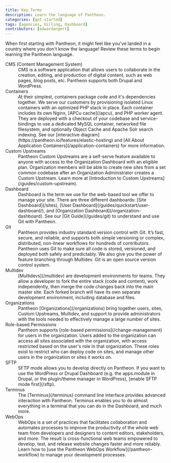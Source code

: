 ```yaml
---
title: Key Terms
description: Learn the language of Pantheon.
categories: [get-started]
tags: [agencies, billing, dashboard]
contributors: [edwardangert]
---
```


When first starting with Pantheon, it might feel like you've landed in a country where you don't know the language!  Review these terms to begin learning the Pantheon language. 

<dl>

<dt>CMS (Content Management System)</dt>
<dd>CMS is a software application that allows users to collaborate in the creation, editing, and production of digital content, such as web pages, blog posts, etc. Pantheon supports both Drupal and WordPress.</dd>

<dt>Containers</dt>
<dd>At their simplest, containers package code and it's dependencies together. We serve our customers by provisioning isolated Linux containers with an optimized PHP stack in place. Each container includes its own Nginx, [APCu cache](/apcu), and PHP worker agent. They are deployed with a checkout of your codebase and service-bindings to use a dedicated MySQL container, networked file filesystem, and optionally Object Cache and Apache Solr search indexing. See our [interactive diagram](https://pantheon.io/features/elastic-hosting) and [All About Application Containers](/application-containers) for more information.</dd>

<dt>Custom Upstreams</dt>
<dd>Pantheon Custom Upstreams are a self-serve feature available to anyone with access to the Organization Dashboard with an eligible plan. Organization members will be able to create new sites from a set common codebase after an Organization Administrator creates a Custom Upstream. Learn more at [Introduction to Custom Upstreams](/guides/custom-upstream).</dd>

<dt>Dashboard</dt>
<dd>Dashboard is the term we use for the web-based tool we offer to manage your site.  There are three different dashboards: [Site Dashboard](/sites), [User Dashboard](/guides/quickstart/user-dashboard/), and [Organization Dashboard](/organization-dashboard). See our [Git Guide](/guides/git) to understand and use Git with Pantheon.</dd>

<dt>Git</dt>
<dd>Pantheon provides industry standard version control with Git. It’s fast, secure, and reliable, and supports both simple versioning or complex, distributed, non-linear workflows for hundreds of contributors. Pantheon uses Git to make sure all code is stored, versioned, and deployed both safely and predictably. We also give you the power of feature branching through Multidev. Git is an open source version control system. </dd>

<dt>Multidev</dt>
<dd>[Multidevs](/multidev) are development environments for teams. They allow a developer to fork the entire stack (code and content), work independently, then merge the code changes back into the main master site. Each forked branch will have its own separate development environment, including database and files.</dd>

<dt>Organizations</dt>
<dd>Pantheon [Organizations](/organizations) bring together users, sites, Custom Upstreams, Multidev, and support to provide administrators with the tools needed to effectively manage a large number of sites.</dd>

<dt>Role-based Permissions</dt>
<dd>Pantheon supports [role-based permissions](/change-management) for users in the organization. Users added to the organization can access all sites associated with the organization, with access restricted based on the user's role in that organization. These roles exist to restrict who can deploy code on sites, and manage other users in the organization or sites it works on.</dd>


<dt>SFTP</dt>
<dd>SFTP mode allows you to develop directly on Pantheon. If you want to use the WordPress or Drupal Dashboard (e.g. the apps.module in Drupal, or the plugin/theme manager in WordPress), [enable SFTP mode first](/sftp).

<dt>Terminus</dt>
<dd>The [Terminus](/terminus) command line interface provides advanced interaction with Pantheon. Terminus enables you to do almost everything in a terminal that you can do in the Dashboard, and much more.</dd>

<dt>WebOps</dt>
<dd>WebOps is a set of practices that facilitates collaboration and automates processes to improve the productivity of the whole web team from developers and designers to content editors, stakeholders, and more. The result is cross-functional web teams empowered to develop, test, and release website changes faster and more reliably. Learn how to [use the Pantheon WebOps Workflow](/pantheon-workflow) to manage your development processes.</dd>

</dl>
